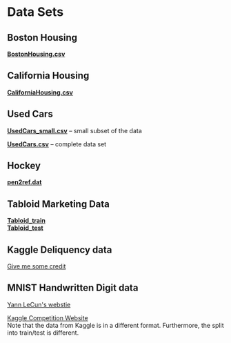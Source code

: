 # **Data Sets**


## Boston Housing

[**BostonHousing.csv**](https://raw.githubusercontent.com/ChicagoBoothML/DATA___BostonHousing/master/BostonHousing.csv)


## California Housing

[**CaliforniaHousing.csv**](https://raw.githubusercontent.com/ChicagoBoothML/DATA___CaliforniaHousing/master/CaliforniaHousing.csv) 


## Used Cars

[**UsedCars_small.csv**](https://raw.githubusercontent.com/ChicagoBoothML/DATA___UsedCars/master/UsedCars_small.csv) &ndash; small subset of the data

[**UsedCars.csv**](https://raw.githubusercontent.com/ChicagoBoothML/DATA___UsedCars/master/UsedCars.csv) &ndash; complete data set


## Hockey

[**pen2ref.dat**](https://raw.githubusercontent.com/ChicagoBoothML/DATA___Hockey/master/pen2ref.dat)

## Tabloid Marketing Data

[**Tabloid_train**](https://raw.githubusercontent.com/ChicagoBoothML/DATA__Tabloid/master/Tabloid_train.csv)<br>
[**Tabloid_test**](https://raw.githubusercontent.com/ChicagoBoothML/DATA__Tabloid/master/Tabloid_test.csv)

## Kaggle Deliquency data

[Give me some credit](https://www.kaggle.com/c/GiveMeSomeCredit/data)

## MNIST Handwritten Digit data

[Yann LeCun's webstie](http://yann.lecun.com/exdb/mnist/)

[Kaggle Competition Website](https://www.kaggle.com/c/digit-recognizer) <br>
Note that the data from Kaggle is in a different format. Furthermore, the split into train/test is different.